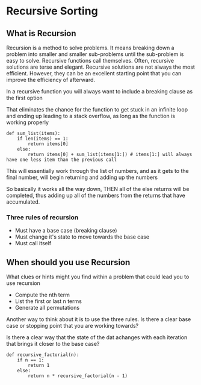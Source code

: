 # Recursive Sorting

## What is Recursion

Recursion is a method to solve problems. It means breaking down a problem into smaller and smaller sub-problems until the sub-problem is easy to solve. Recursive functions call themselves. Often, recursive solutions are terse and elegant. Recursive solutions are not always the most efficient. However, they can be an excellent starting point that you can improve the efficiency of afterward.

In a recursive function you will always want to include a breaking clause as the first option

That eliminates the chance for the function to get stuck in an infinite loop and ending up leading to a stack overflow, as long as the function is working properly

```
def sum_list(items):
    if len(items) == 1:
        return items[0]
    else:
        return items[0] + sum_list(items[1:]) # items[1:] will always have one less item than the previous call
```

This will essentially work through the list of numbers, and as it gets to the final number, will begin returning and adding up the numbers

So basically it works all the way down, THEN all of the else returns will be completed, thus adding up all of the numbers from the returns that have accumulated.

### Three rules of recursion

- Must have a base case (breaking clause)
- Must change it's state to move towards the base case
- Must call itself

## When should you use Recursion

What clues or hints might you find within a problem that could lead you to use recursion

- Compute the nth term
- List the first or last n terms
- Generate all permutations

Another way to think about it is to use the three rules. Is there a clear base case or stopping point that you are working towards?

Is there a clear way that the state of the dat achanges with each iteration that brings it closer to the base case?

```
def recursive_factorial(n):
    if n == 1:
        return 1
    else:
        return n * recursive_factorial(n - 1)
```
